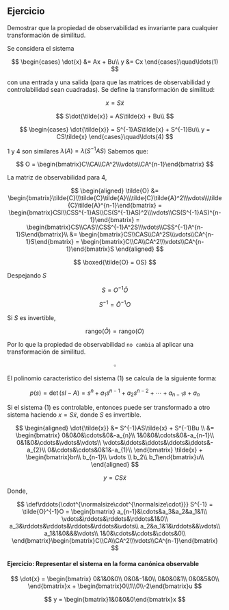 ## Ejercicio
Demostrar que la propiedad de observabilidad es invariante para cualquier transformación de similitud.

Se considera el sistema

$$
\begin{cases}
\dot{x} &= Ax + Bu\\
y &= Cx
\end{cases}\quad\ldots(1)
$$


con una entrada y una salida (para que las matrices de observabilidad y controlabilidad sean cuadradas).
Se define la transformación de similitud:

$$
x = S\tilde{x}
$$


$$
S\dot{\tilde{x}} = AS\tilde{x} + Bu\\
$$

$$
\begin{cases}
\dot{\tilde{x}} = S^{-1}AS\tilde{x} + S^{-1}Bu\\
y = CS\tilde{x}
\end{cases}\quad\ldots(4)
$$

$1$ y $4$ son similares $\lambda(A) = \lambda(S^{-1}AS)$
Sabemos que:

$$
O = \begin{bmatrix}C\\CA\\CA^2\\\vdots\\CA^{n-1}\end{bmatrix}
$$


La matriz de observabilidad para $4$,

$$
\begin{aligned}
\tilde{O} &= \begin{bmatrix}\tilde{C}\\\tilde{C}\tilde{A}\\\tilde{C}\tilde{A}^2\\\vdots\\\tilde{C}\tilde{A}^{n-1}\end{bmatrix} = \begin{bmatrix}CSI\\CSS^{-1}AS\\CS(S^{-1}AS)^2\\\vdots\\CS(S^{-1}AS)^{n-1}\end{bmatrix} = \begin{bmatrix}CS\\CAS\\CSS^{-1}A^2S\\\vdots\\CSS^{-1}A^{n-1}S\end{bmatrix}\\
&= \begin{bmatrix}CS\\CAS\\CA^2S\\\vdots\\CA^{n-1}S\end{bmatrix} = \begin{bmatrix}C\\CA\\CA^2\\\vdots\\CA^{n-1}\end{bmatrix}S
\end{aligned}
$$

$$
\boxed{\tilde{O} = OS}
$$

Despejando $S$

$$
S = O^{-1}\tilde{O}
$$

$$
S^{-1} = \tilde{O}^{-1}O
$$


Si $S$ es invertible,

$$
\text{rango}(\tilde{O}) = \text{rango}(O)
$$

Por lo que la propiedad de observabilidad `no cambia` al aplicar una transformación de similitud.

$$
\square
$$


El polinomio característico del sistema (1) se calcula de la siguiente forma:

$$
p(s) = \det(sI-A) = s^n + a_1 s^{n-1}+ a_2 s^{n-2} + \cdots + a_{n-1} s + a_n
$$


Si el sistema (1) es controlable, entonces puede ser transformado a otro sistema haciendo $x = S\tilde{x}$, donde $S$ es invertible.

$$
\begin{aligned}
\dot{\tilde{x}} &= S^{-1}AS\tilde{x} + S^{-1}Bu \\
&= \begin{bmatrix}
0&0&0&\cdots&0&-a_{n}\\
1&0&0&\cdots&0&-a_{n-1}\\
0&1&0&\cdots&\vdots&\vdots\\
\vdots&\ddots&\ddots&\ddots&\ddots&-a_{2}\\
0&\cdots&\cdots&0&1&-a_{1}\\
\end{bmatrix} \tilde{x} + \begin{bmatrix}bn\\ b_{n-1}\\ \vdots \\ b_2\\ b_1\end{bmatrix}u\\
\end{aligned}
$$

$$
y = CS\tilde{x}
$$


Donde,

$$
\def\rddots{\cdot^{\normalsize\cdot^{\normalsize\cdot}}}
S^{-1} = \tilde{O}^{-1}O = \begin{bmatrix}
a_{n-1}&\cdots&a_3&a_2&a_1&1\\
\vdots&\rddots&\rddots&\rddots&1&0\\
a_3&\rddots&\rddots&\rddots&\rddots&\vdots\\
a_2&a_1&1&\rddots&&\vdots\\
a_1&1&0&&&\vdots\\
1&0&\cdots&\cdots&\cdots&0\\
\end{bmatrix}\begin{bmatrix}C\\CA\\CA^2\\\vdots\\CA^{n-1}\end{bmatrix}
$$


#### Ejercicio: Representar el sistema en la forma canónica observable

$$
\dot{x} = \begin{bmatrix}
0&1&0&0\\
0&0&-1&0\\
0&0&0&1\\
0&0&5&0\\
\end{bmatrix}x + \begin{bmatrix}0\\1\\0\\-2\end{bmatrix}u
$$

$$
y = \begin{bmatrix}1&0&0&0\end{bmatrix}x
$$
